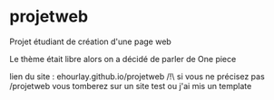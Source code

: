 # projetweb
Projet étudiant de création d'une page web

Le thème était libre alors on a décidé de parler de One piece 


lien du site : ehourlay.github.io/projetweb
/!\ si vous ne  précisez pas /projetweb vous tomberez sur un site test ou j'ai mis un template 